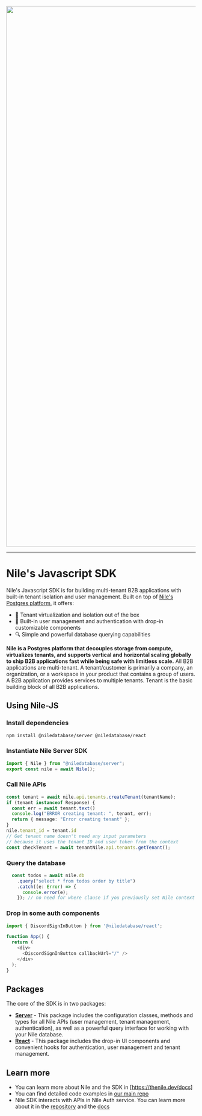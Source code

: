 <p align="center">
  <img width="1434" alt="Screen Shot 2024-09-18 at 9 20 04 AM" src="https://github.com/user-attachments/assets/20585883-5cdc-4f15-93d3-dc150e87bc11">
</p>

---

# Nile's Javascript SDK

Nile's Javascript SDK is for building multi-tenant B2B applications with built-in tenant isolation and user management. Built on top of [Nile's Postgres platform](https://thenile.dev), it offers:

- 🔐 Tenant virtualization and isolation out of the box
- 👥 Built-in user management and authentication with drop-in customizable components
- 🔍 Simple and powerful database querying capabilities

**Nile is a Postgres platform that decouples storage from compute, virtualizes tenants, and supports vertical and horizontal scaling globally to ship B2B applications fast while being safe with limitless scale.** All B2B applications are multi-tenant. A tenant/customer is primarily a company, an organization, or a workspace in your product that contains a group of users. A B2B application provides services to multiple tenants. Tenant is the basic building block of all B2B applications.

## Using Nile-JS

### Install dependencies

```bash
npm install @niledatabase/server @niledatabase/react
```

### Instantiate Nile Server SDK

```typescript
import { Nile } from "@niledatabase/server";
export const nile = await Nile();
```

### Call Nile APIs

```typescript
const tenant = await nile.api.tenants.createTenant(tenantName);
if (tenant instanceof Response) {
  const err = await tenant.text()
  console.log("ERROR creating tenant: ", tenant, err);
  return { message: "Error creating tenant" };
}
nile.tenant_id = tenant.id
// Get tenant name doesn't need any input parameters 
// because it uses the tenant ID and user token from the context
const checkTenant = await tenantNile.api.tenants.getTenant();
```

### Query the database

```typescript
  const todos = await nile.db
    .query("select * from todos order by title")
    .catch((e: Error) => {
      console.error(e);
    }); // no need for where clause if you previously set Nile context
```

### Drop in some auth components

```typescript
import { DiscordSignInButton } from '@niledatabase/react';

function App() {
  return (
    <div>
      <DiscordSignInButton callbackUrl="/" />
    </div>
  );
}
```

## Packages

The core of the SDK is in two packages:

- **[Server](./packages/server/README.md)** - This package includes the configuration classes, methods and types for all Nile APIs (user management, tenant management, authentication), as well as a powerful query interface for working with your Nile database.
- **[React](./packages/react/README.md)** - This package includes the drop-in UI components and convenient hooks for authentication, user management and tenant management.

## Learn more

- You can learn more about Nile and the SDK in [https://thenile.dev/docs]
- You can find detailed code examples in [our main repo](https://github.com/niledatabase/niledatabase)
- Nile SDK interacts with APIs in Nile Auth service. You can learn more about it in the [repository](https://github.com/niledatabase/nile-auth) and the [docs](https://thenile.dev/docs/auth)
